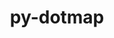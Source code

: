 ---
title: "py-dotmap"
layout: cache
categories: [package, develop]
meta: {"compilers": ["none"], "num_specs": 13, "num_specs_by_stack": {"hep": 13, "root": 13}, "oss": ["ubuntu22.04"], "platforms": ["linux"], "stacks": ["hep", "root"], "targets": ["x86_64_v3"], "versions": ["1.3.30"]}
spec_details: [{"compiler": "none", "hash": "232opnykhknievopgwnboe3jnuu6jm3e", "os": "ubuntu22.04", "platform": "linux", "size": "-", "stacks": ["hep", "root"], "target": "x86_64_v3", "variants": ["build_system=python_pip"], "versions": ["1.3.30"]}, {"compiler": "none", "hash": "2ctwvb5hu2d46twtmeq2v42ymtvglex7", "os": "ubuntu22.04", "platform": "linux", "size": "-", "stacks": ["hep", "root"], "target": "x86_64_v3", "variants": ["build_system=python_pip"], "versions": ["1.3.30"]}, {"compiler": "none", "hash": "35mfafkfupdayscmwik3bif4m2yt5yl3", "os": "ubuntu22.04", "platform": "linux", "size": "-", "stacks": ["hep", "root"], "target": "x86_64_v3", "variants": ["build_system=python_pip"], "versions": ["1.3.30"]}, {"compiler": "none", "hash": "5mcomewy6vf2rkfp7qtl45o4iehxwvhh", "os": "ubuntu22.04", "platform": "linux", "size": "-", "stacks": ["hep", "root"], "target": "x86_64_v3", "variants": ["build_system=python_pip"], "versions": ["1.3.30"]}, {"compiler": "none", "hash": "5x2fgnluznpjzt2kctwhghp5yiq4juqq", "os": "ubuntu22.04", "platform": "linux", "size": "-", "stacks": ["hep", "root"], "target": "x86_64_v3", "variants": ["build_system=python_pip"], "versions": ["1.3.30"]}, {"compiler": "none", "hash": "62kkjj4nv3s3xcre7mrrif4qkecn6dei", "os": "ubuntu22.04", "platform": "linux", "size": "-", "stacks": ["hep", "root"], "target": "x86_64_v3", "variants": ["build_system=python_pip"], "versions": ["1.3.30"]}, {"compiler": "none", "hash": "a4udhywt46czf4mwp5hxdeytekq3b2ky", "os": "ubuntu22.04", "platform": "linux", "size": "-", "stacks": ["hep", "root"], "target": "x86_64_v3", "variants": ["build_system=python_pip"], "versions": ["1.3.30"]}, {"compiler": "none", "hash": "bouijxdctpirlpxy4zpq7ebmdxtki2fn", "os": "ubuntu22.04", "platform": "linux", "size": "-", "stacks": ["hep", "root"], "target": "x86_64_v3", "variants": ["build_system=python_pip"], "versions": ["1.3.30"]}, {"compiler": "none", "hash": "g45fcdbnxyy2rovkrg5lu2a23akdqdgn", "os": "ubuntu22.04", "platform": "linux", "size": "-", "stacks": ["hep", "root"], "target": "x86_64_v3", "variants": ["build_system=python_pip"], "versions": ["1.3.30"]}, {"compiler": "none", "hash": "shar2mei2divlir67ecguvxjrb7fxlvi", "os": "ubuntu22.04", "platform": "linux", "size": "-", "stacks": ["hep", "root"], "target": "x86_64_v3", "variants": ["build_system=python_pip"], "versions": ["1.3.30"]}, {"compiler": "none", "hash": "t5bw6onzw2q7yzwmwjcqqxfmfartfk7s", "os": "ubuntu22.04", "platform": "linux", "size": "-", "stacks": ["hep", "root"], "target": "x86_64_v3", "variants": ["build_system=python_pip"], "versions": ["1.3.30"]}, {"compiler": "none", "hash": "u4fe4pirgydmxsmrijbzkdkwt5jdpohb", "os": "ubuntu22.04", "platform": "linux", "size": "-", "stacks": ["hep", "root"], "target": "x86_64_v3", "variants": ["build_system=python_pip"], "versions": ["1.3.30"]}, {"compiler": "none", "hash": "zc3agfb4mdtaxfevzivnpwmhynk7bpl3", "os": "ubuntu22.04", "platform": "linux", "size": "-", "stacks": ["hep", "root"], "target": "x86_64_v3", "variants": ["build_system=python_pip"], "versions": ["1.3.30"]}]
---